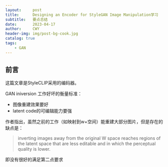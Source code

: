 ```yaml
---
layout:     post
title:      Designing an Encoder for StyleGAN Image Manipulation学习
subtitle:   要点总结
date:       2023-04-17
author:     CWY
header-img: img/post-bg-cook.jpg
catalog: true
tags:
    - GAN
---
```


## 前言

这篇文章是StyleCLIP采用的编码器。

GAN iniversion 工作好坏的衡量标准：
- 图像重建效果要好  
- latent code的可编辑能力要强
  
作者指出，虽然之前的工作（如映射到w+空间）能重建大部分图片，但是存在的缺点是：
> inverting images away from the original W space reaches regions of the latent space that are less editable and in which the perceptual quality is lower.  

即没有很好的满足第二点要求